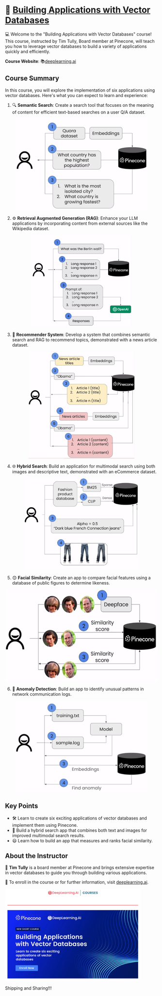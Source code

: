 # 🚀 [Building Applications with Vector Databases](https://www.deeplearning.ai/short-courses/building-applications-vector-databases/)

💻 Welcome to the "Building Applications with Vector Databases" course! This course, instructed by Tim Tully, Board member at Pinecone, will teach you how to leverage vector databases to build a variety of applications quickly and efficiently.

**Course Website**: 📚[deeplearning.ai](https://www.deeplearning.ai/short-courses/building-applications-vector-databases/)

## Course Summary
In this course, you will explore the implementation of six applications using vector databases. Here's what you can expect to learn and experience:

1. 🔍 **Semantic Search**: Create a search tool that focuses on the meaning of content for efficient text-based searches on a user Q/A dataset.
<p align="center">
<img src="images/1_1.png" height="300"> 
</p>

2. ⚙️ **Retrieval Augmented Generation (RAG)**: Enhance your LLM applications by incorporating content from external sources like the Wikipedia dataset.
<p align="center">
<img src="images/2_1.png" height="300"> 
</p>

3. 🛒 **Recommender System**: Develop a system that combines semantic search and RAG to recommend topics, demonstrated with a news article dataset.
<p align="center">
<img src="images/3_1.png" height="350"> 
</p>

4. 🌐 **Hybrid Search**: Build an application for multimodal search using both images and descriptive text, demonstrated with an eCommerce dataset.
<p align="center">
<img src="images/4_1.png" height="300"> 
</p>

5. 😊 **Facial Similarity**: Create an app to compare facial features using a database of public figures to determine likeness.
<p align="center">
<img src="images/5_1.png" height="300"> 
</p>

6. 🚨 **Anomaly Detection**: Build an app to identify unusual patterns in network communication logs.
<p align="center">
<img src="images/6_1.png" height="300"> 
</p>

## Key Points
- 🛠 Learn to create six exciting applications of vector databases and implement them using Pinecone.
- 📸 Build a hybrid search app that combines both text and images for improved multimodal search results.
- 😃 Learn how to build an app that measures and ranks facial similarity.

## About the Instructor
🌟 **Tim Tully** is a board member at Pinecone and brings extensive expertise in vector databases to guide you through building various applications.

🔗 To enroll in the course or for further information, visit [deeplearning.ai](https://www.deeplearning.ai/short-courses/).

<img src="images/LP.png" height="300"> 

Shipping and Sharing!!!